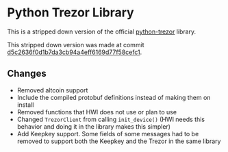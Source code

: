 # Python Trezor Library

This is a stripped down version of the official [python-trezor](https://github.com/trezor/python-trezor) library.

This stripped down version was made at commit [d5c2636f0d1b7da3cb94a4eff6169d77f58cefc1](https://github.com/trezor/python-trezor/tree/d5c2636f0d1b7da3cb94a4eff6169d77f58cefc1).

## Changes

- Removed altcoin support
- Include the compiled protobuf definitions instead of making them on install
- Removed functions that HWI does not use or plan to use
- Changed `TrezorClient` from calling `init_device()` (HWI needs this behavior and doing it in the library makes this simpler)
- Add Keepkey support. Some fields of some messages had to be removed to support both the Keepkey and the Trezor in the same library
